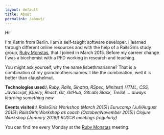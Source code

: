 ```yaml
---
layout: default
title: About
permalink: /about/
---
```


Hi!

I'm Katrin from Berlin. I am a self-taught software developer. I learned through different online resources and with the help of a RailsGirls study group, [Ruby Monstas](http://rubymonstas.org/), that I joined in March 2015.
Before my carreer change I was a biochemist with a PhD working in research and teaching.

You might ask yourself, why the name lisbethmarianne? That is a combination of my grandmothers names. I like the combination, well it is better than claushelmut.

**Technologies used:**\\
*Ruby, Rails, Sinatra, RSpec, Minitest\\
HTML, CSS, Javascript, jQuery, React\\
Git, GitHub, GitLab\\
Slack, Trello\\
... always learning something new*

**Events visited:**\\
*RailsGirls Workshop (March 2015)\\
Eurucamp (Juli/August 2015)\\
RailsGirls Workshop as coach (October/November 2015)\\
Clojure Workshop (January 2016)\\
RUG::B meetings (regularly)*

You can find me every Monday at the [Ruby Monstas](http://rubymonstas.org/) meeting.
